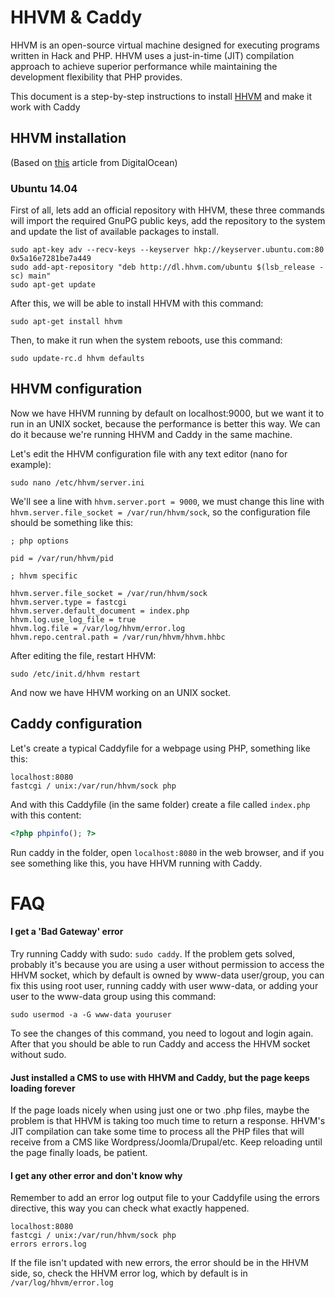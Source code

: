 # HHVM & Caddy #

HHVM is an open-source virtual machine designed for executing programs written
in Hack and PHP. HHVM uses a just-in-time (JIT) compilation approach to achieve
superior performance while maintaining the development flexibility that PHP
provides.

This document is a step-by-step instructions to install [HHVM](http://hhvm.com/)
and make it work with Caddy

## HHVM installation ##

(Based on [this](https://www.digitalocean.com/community/tutorials/how-to-install-hhvm-with-nginx-on-ubuntu-14-04) article from DigitalOcean)

### Ubuntu 14.04 ###

First of all, lets add an official repository with HHVM, these three commands will
import the required GnuPG public keys, add the repository to the system and update
the list of available packages to install.

```
sudo apt-key adv --recv-keys --keyserver hkp://keyserver.ubuntu.com:80 0x5a16e7281be7a449
sudo add-apt-repository "deb http://dl.hhvm.com/ubuntu $(lsb_release -sc) main"
sudo apt-get update
```

After this, we will be able to install HHVM with this command:

```
sudo apt-get install hhvm
```

Then, to make it run when the system reboots, use this command:

```
sudo update-rc.d hhvm defaults
```

## HHVM configuration ##

Now we have HHVM running by default on localhost:9000, but we want it to run
in an UNIX socket, because the performance is better this way. We can do it
because we're running HHVM and Caddy in the same machine.

Let's edit the HHVM configuration file with any text editor (nano for example):

```
sudo nano /etc/hhvm/server.ini
```

We'll see a line with `hhvm.server.port = 9000`, we must change this line with
`hhvm.server.file_socket = /var/run/hhvm/sock`, so the configuration file should
be something like this:

```
; php options

pid = /var/run/hhvm/pid

; hhvm specific

hhvm.server.file_socket = /var/run/hhvm/sock
hhvm.server.type = fastcgi
hhvm.server.default_document = index.php
hhvm.log.use_log_file = true
hhvm.log.file = /var/log/hhvm/error.log
hhvm.repo.central.path = /var/run/hhvm/hhvm.hhbc
```

After editing the file, restart HHVM:

```
sudo /etc/init.d/hhvm restart
```

And now we have HHVM working on an UNIX socket.

## Caddy configuration ##

Let's create a typical Caddyfile for a webpage using PHP, something like this:

```
localhost:8080
fastcgi / unix:/var/run/hhvm/sock php
```

And with this Caddyfile (in the same folder) create a file called `index.php`
with this content:

```php
<?php phpinfo(); ?>
```

Run caddy in the folder, open `localhost:8080` in the web browser, and if
you see something like this, you have HHVM running with Caddy.

# FAQ #

#### I get a 'Bad Gateway' error ####
Try running Caddy with sudo: `sudo caddy`. If the problem gets solved, probably
it's because you are using a user without permission to access the HHVM socket,
which by default is owned by www-data user/group, you can fix this using root
user, running caddy with user www-data, or adding your user to the www-data
group using this command:

```
sudo usermod -a -G www-data youruser
```
To see the changes of this command, you need to logout and login again. After
that you should be able to run Caddy and access the HHVM socket without sudo.

#### Just installed a CMS to use with HHVM and Caddy, but the page keeps loading forever ####
If the page loads nicely when using just one or two .php files, maybe the
problem is that HHVM is taking too much time to return a response. HHVM's JIT
compilation can take some time to process all the PHP files that will receive
from a CMS like Wordpress/Joomla/Drupal/etc. Keep reloading until the page
finally loads, be patient.

#### I get any other error and don't know why ####
Remember to add an error log output file to your Caddyfile using the errors
directive, this way you can check what exactly happened.

```
localhost:8080
fastcgi / unix:/var/run/hhvm/sock php
errors errors.log
```

If the file isn't updated with new errors, the error should be in the HHVM side,
so, check the HHVM error log, which by default is in `/var/log/hhvm/error.log`
